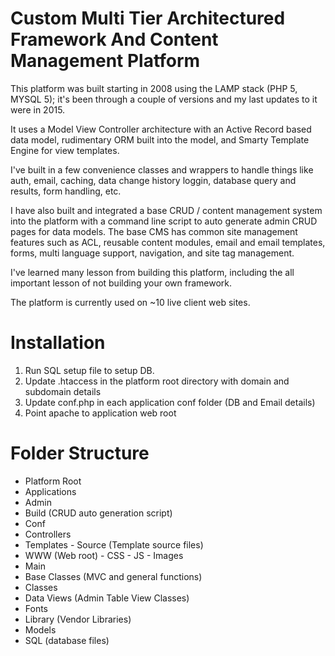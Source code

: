 # Custom Multi Tier Architectured Framework And Content Management Platform

This platform was built starting in 2008 using the LAMP stack (PHP 5, MYSQL 5); it's been through a couple of versions and my last updates to it were in 2015.

It uses a Model View Controller architecture with an Active Record based data model, rudimentary ORM built into the model, and Smarty Template Engine for view templates.

I've built in a few convenience classes and wrappers to handle things like auth, email, caching, data change history loggin, database query and results, form handling, etc.

I have also built and integrated a base CRUD / content management system into the platform with a command line script to auto generate admin CRUD pages for data models.  The base CMS has common site management features such as ACL, reusable content modules, email and email templates, forms, multi language support, navigation, and site tag management.

I've learned many lesson from building this platform, including the all important lesson of not building your own framework.

The platform is currently used on ~10 live client web sites.

# Installation

1) Run SQL setup file to setup DB.
2) Update .htaccess in the platform root directory with domain and subdomain details
3) Update conf.php in each application conf folder (DB and Email details)
4) Point apache to application web root

# Folder Structure

- Platform Root
 - Applications
  - Admin
   - Build (CRUD auto generation script)
   - Conf
   - Controllers
   - Templates
    - Source (Template source files)
   - WWW (Web root)
    - CSS
    - JS
    - Images
   - Main
  - Base Classes (MVC and general functions)
  - Classes
  - Data Views (Admin Table View Classes)
  - Fonts
  - Library (Vendor Libraries)
  - Models
  - SQL (database files)
